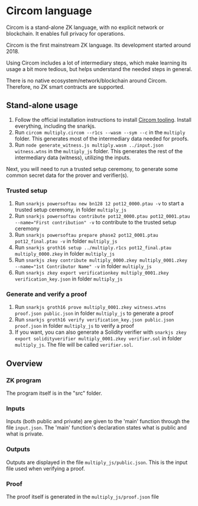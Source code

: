 # Circom language

Circom is a stand-alone ZK language, with no explicit network or blockchain. It enables full privacy for operations.

Circom is the first mainstream ZK language. Its development started around 2018.

Using Circom includes a lot of intermediary steps, which make learning its usage a bit more tedious, but helps understand the needed steps in general.

There is no native ecosystem/network/blockchain around Circom. Therefore, no ZK smart contracts are supported.

## Stand-alone usage

1. Follow the official installation instructions to install [Circom tooling](https://docs.circom.io/getting-started/installation/#important-deprecation-note). Install everything, including the snarkjs.
1. Run `circom multiply.circom --r1cs --wasm --sym --c` in the `multiply` folder. This generates most of the intermediary data needed for proofs.
1. Run `node generate_witness.js multiply.wasm ../input.json witness.wtns` in the `multiply_js` folder. This generates the rest of the intermediary data (witness), utilizing the inputs.

Next, you will need to run a trusted setup ceremony, to generate some common secret data for the prover and verifier(s).

### Trusted setup

1. Run `snarkjs powersoftau new bn128 12 pot12_0000.ptau -v` to start a trusted setup ceremony, in folder `multiply_js`
1. Run `snarkjs powersoftau contribute pot12_0000.ptau pot12_0001.ptau --name="First contribution" -v` to contribute to the trusted setup ceremony
1. Run `snarkjs powersoftau prepare phase2 pot12_0001.ptau pot12_final.ptau -v` in folder `multiply_js`
1. Run `snarkjs groth16 setup ../multiply.r1cs pot12_final.ptau multiply_0000.zkey` in folder `multiply_js`
1. Run `snarkjs zkey contribute multiply_0000.zkey multiply_0001.zkey --name="1st Contributor Name" -v` in folder `multiply_js`
1. Run `snarkjs zkey export verificationkey multiply_0001.zkey verification_key.json` in folder `multiply_js`

### Generate and verify a proof

1. Run `snarkjs groth16 prove multiply_0001.zkey witness.wtns proof.json public.json` in folder `multiply_js` to generate a proof
1. Run `snarkjs groth16 verify verification_key.json public.json proof.json` in folder `multiply_js` to verify a proof
1. If you want, you can also generate a Solidity verifier with `snarkjs zkey export solidityverifier multiply_0001.zkey verifier.sol` in folder `multiply_js`. The file will be called `verifier.sol`.

## Overview

### ZK program

The program itself is in the "src" folder.

### Inputs

Inputs (both public and private) are given to the 'main' function through the file `input.json`. The 'main' function's declaration states what is public and what is private.

### Outputs

Outputs are displayed in the file `multiply_js/public.json`. This is the input file used when verifying a proof.

### Proof

The proof itself is generated in the `multiply_js/proof.json` file
